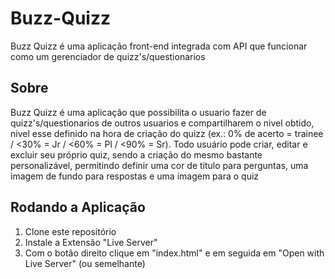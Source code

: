 # Buzz-Quizz

Buzz Quizz é uma aplicação front-end integrada com API que funcionar como um gerenciador de quizz's/questionarios

## Sobre

Buzz Quizz é uma aplicação que possibilita o usuario fazer de quizz's/questionarios de outros usuarios e compartilharem o nivel obtido, nivel esse definido na hora de criação do quizz (ex.: 0% de acerto = trainee / <30% = Jr / <60% = Pl / <90% = Sr). Todo usuário pode criar, editar e excluir seu próprio quiz, sendo a criação do mesmo bastante personalizável, permitindo definir uma cor de título para perguntas, uma imagem de fundo para respostas e uma imagem para o quiz

## Rodando a Aplicação

1. Clone este repositório
2. Instale a Extensão "Live Server"
3. Com o botão direito clique em "index.html" e em seguida em "Open with Live Server" (ou semelhante)